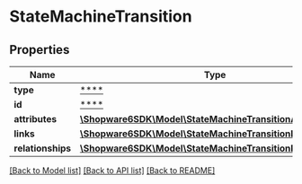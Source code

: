 # StateMachineTransition

## Properties
Name | Type | Description | Notes
------------ | ------------- | ------------- | -------------
**type** | [****](.md) |  | [optional] 
**id** | [****](.md) |  | [optional] 
**attributes** | [**\Shopware6SDK\Model\StateMachineTransitionAttributes**](StateMachineTransitionAttributes.md) |  | [optional] 
**links** | [**\Shopware6SDK\Model\StateMachineTransitionLinks**](StateMachineTransitionLinks.md) |  | [optional] 
**relationships** | [**\Shopware6SDK\Model\StateMachineTransitionRelationships**](StateMachineTransitionRelationships.md) |  | [optional] 

[[Back to Model list]](../../README.md#documentation-for-models) [[Back to API list]](../../README.md#documentation-for-api-endpoints) [[Back to README]](../../README.md)

